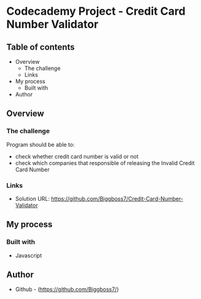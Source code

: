 # Codecademy Project - Credit Card Number Validator

## Table of contents

- Overview
  - The challenge
  - Links
- My process
  - Built with
- Author

## Overview

### The challenge

Program should be able to:

- check whether credit card number is valid or not
- check which companies that responsible of releasing the Invalid Credit Card Number 

### Links

- Solution URL: https://github.com/Biggboss7/Credit-Card-Number-Validator

## My process

### Built with

- Javascript

## Author

- Github - (https://github.com/Biggboss7/)